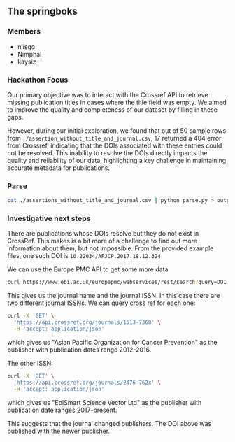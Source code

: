 ## The springboks

### Members

- nlisgo
- Nimphal
- kaysiz

### Hackathon Focus

Our primary objective was to interact with the Crossref API to retrieve missing publication titles in cases where the title field was empty. We aimed to improve the quality and completeness of our dataset by filling in these gaps.

However, during our initial exploration, we found that out of 50 sample rows from `./assertion_without_title_and_journal.csv`, 17 returned a 404 error from Crossref, indicating that the DOIs associated with these entries could not be resolved. This inability to resolve the DOIs directly impacts the quality and reliability of our data, highlighting a key challenge in maintaining accurate metadata for publications.

### Parse

```bash
cat ./assertions_without_title_and_journal.csv | python parse.py > output.csv
```

### Investigative next steps

There are publications whose DOIs resolve but they do not exist in CrossRef. This makes is a bit more of a challenge to find out more information about them, but not impossible. From the provided example files, one such DOI is `10.22034/APJCP.2017.18.12.324`

We can use the Europe PMC API to get some more data

```bash
curl https://www.ebi.ac.uk/europepmc/webservices/rest/search?query=DOI:10.22034/APJCP.2017.18.12.3245&format=json
```

This gives us the journal name and the journal ISSN. In this case there are two different journal ISSNs. We can query cross ref for each one:

```bash
curl -X 'GET' \
  'https://api.crossref.org/journals/1513-7368' \
  -H 'accept: application/json'
```
which gives us "Asian Pacific Organization for Cancer Prevention" as the publisher with publication dates range 2012-2016.

The other ISSN:
```bash
curl -X 'GET' \
  'https://api.crossref.org/journals/2476-762x' \
  -H 'accept: application/json'
```

which gives us "EpiSmart Science Vector Ltd" as the publisher with publication date ranges 2017-present.

This suggests that the journal changed publishers. The DOI above was published with the newer publisher.
